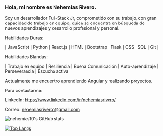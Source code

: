 
### Hola, mi nombre es Nehemías Rivero.

Soy un desarrollador Full-Stack Jr, comprometido con su trabajo, con gran capacidad de trabajo en equipo, quien se encuentra en búsqueda de nuevos aprendizajes y desarrollo profesional y personal.

Habilidades Duras: 

   | JavaScript | Python | React.js | HTML | Bootstrap | Flask | CSS | SQL | Git |

Habilidades Blandas:

   | Trabajo en equipo | Resiliencia | Buena Comunicación | Auto-aprendizaje | Perseverancia | Escucha activa

Actualmente me encuentro aprendiendo Angular y realizando proyectos.

Para contactarme:

LinkedIn: https://www.linkedin.com/in/nehemiasrivero/

Correo: nehemiasrivero1@gmail.com

<!--
**nehemias10/nehemias10** is a ✨ _special_ ✨ repository because its `README.md` (this file) appears on your GitHub profile.

Here are some ideas to get you started:

- 🔭 I’m currently working on ...
- 🌱 I’m currently learning ...
- 👯 I’m looking to collaborate on ...
- 🤔 I’m looking for help with ...
- 💬 Ask me about ...
- 📫 How to reach me: ...
- 😄 Pronouns: ...
- ⚡ Fun fact: ...
-->



![nehemias10's GitHub stats](https://github-readme-stats.vercel.app/api?username=nehemias10&show_icons=true&theme=radical)

[![Top Langs](https://github-readme-stats.vercel.app/api/top-langs/?username=nehemias10)](https://github.com/nehemias10/github-readme-stats)


